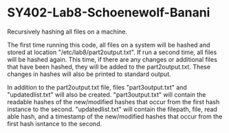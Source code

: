 # SY402-Lab8-Schoenewolf-Banani
Recursively hashing all files on a machine.

The first time running this code, all files on a system will be hashed and stored at location "/etc/lab8/part2output.txt".  If run a second time, all files will be hashed again.  This time, if there are any changes or additional files that have been hashed, they will be added to the part2output.txt.  These changes in hashes will also be printed to standard output.

In addition to the part2output.txt file, files "part3output.txt" and "updatedlist.txt" will also be created.  "part3output.txt" will contain the readable hashes of the new/modified hashes that occur from the first hash instance to the second.  "updatedlist.txt" will contain the filepath, file, read able hash, and a timestamp of the new/modified hashes that occur from the first hash isntance to the second.
